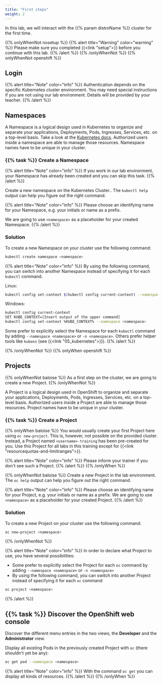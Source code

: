 ```yaml
---
title: "First steps"
weight: 2
---
```


In this lab, we will interact with the {{% param distroName %}} cluster for the first time.

{{% onlyWhenNot nosetup %}}
{{% alert title="Warning" color="warning" %}}
Please make sure you completed {{<link "setup">}} before you continue with this lab.
{{% /alert %}}
{{% /onlyWhenNot %}}
{{% onlyWhenNot openshift %}}


## Login

{{% alert title="Note" color="info" %}}
Authentication depends on the specific Kubernetes cluster environment. You may need special instructions if you are not using our lab environment. Details will be provided by your teacher.
{{% /alert %}}


## Namespaces


A Namespace is a logical design used in Kubernetes to organize and separate your applications, Deployments, Pods, Ingresses, Services, etc. on a top-level basis. Take a look at the [Kubernetes docs](https://kubernetes.io/docs/concepts/overview/working-with-objects/namespaces/). Authorized users inside a namespace are able to manage those resources. Namespace names have to be unique in your cluster.

### {{% task %}} Create a Namespace

{{% alert title="Note" color="info" %}}
If you work in our lab environment, your Namespace has already been created and you can skip this task.
{{% /alert %}}

Create a new namespace on the Kubernetes Cluster.. The `kubectl help` output can help you figure out the right command.

{{% alert title="Note" color="info" %}}
Please choose an identifying name for your Namespace, e.g. your initials or name as a prefix.

We are going to use `<namespace>` as a placeholder for your created Namespace.
{{% /alert %}}


### Solution

To create a new Namespace on your cluster use the following command:

```bash
kubectl create namespace <namespace>
```


{{% alert title="Note" color="info" %}}
By using the following command, you can switch into another Namespace instead of specifying it for each `kubectl` command.

Linux:

```bash
kubectl config set-context $(kubectl config current-context) --namespace <namespace>
```

Windows:

```bash
kubectl config current-context
SET KUBE_CONTEXT=[Insert output of the upper command]
kubectl config set-context %KUBE_CONTEXT% --namespace <namespace>
```

Some prefer to explicitly select the Namespace for each `kubectl` command by adding `--namespace <namespace>` or `-n <namespace>`. Others prefer helper tools like `kubens` (see {{<link "05_kubernetes">}}).
{{% /alert %}}


{{% /onlyWhenNot %}}
{{% onlyWhen openshift %}}


## Projects

{{% onlyWhenNot baloise %}}
As a first step on the cluster, we are going to create a new Project.
{{% /onlyWhenNot %}}

A Project is a logical design used in OpenShift to organize and separate your applications, Deployments, Pods, Ingresses, Services, etc. on a top-level basis.
Authorized users inside a Project are able to manage those resources. Project names have to be unique in your cluster.


### {{% task %}} Create a Project

{{% onlyWhen baloise %}}
You would usually create your first Project here using `oc new-project`.
This is, however, not possible on the provided cluster.
Instead, a Project named `<username>-training` has been pre-created for you.
Use this Project for all labs in this training except for {{<link "resourcequotas-and-limitranges">}}.

{{% alert title="Note" color="info" %}}
Please inform your trainer if you don't see such a Project.
{{% /alert %}}
{{% /onlyWhen %}}

{{% onlyWhenNot baloise %}}
Create a new Project in the lab environment. The `oc help` output can help you figure out the right command.

{{% alert title="Note" color="info" %}}
Please choose an identifying name for your Project, e.g. your initials or name as a prefix. We are going to use `<namespace>` as a placeholder for your created Project.
{{% /alert %}}


### Solution

To create a new Project on your cluster use the following command:

```bash
oc new-project <namespace>
```

{{% /onlyWhenNot %}}

{{% alert title="Note" color="info" %}}
In order to declare what Project to use, you have several possibilities:

* Some prefer to explicitly select the Project for each `oc` command by adding `--namespace <namespace>` or `-n <namespace>`
* By using the following command, you can switch into another Project instead of specifying it for each `oc` command

```bash
oc project <namespace>
```

{{% /alert %}}


## {{% task %}} Discover the OpenShift web console

Discover the different menu entries in the two views, the **Developer** and the **Administrator** view.

Display all existing Pods in the previously created Project with `oc` (there shouldn't yet be any):

```bash
oc get pod --namespace <namespace>
```

{{% alert title="Note" color="info" %}}
With the command `oc get` you can display all kinds of resources.
{{% /alert %}}
{{% /onlyWhen %}}
